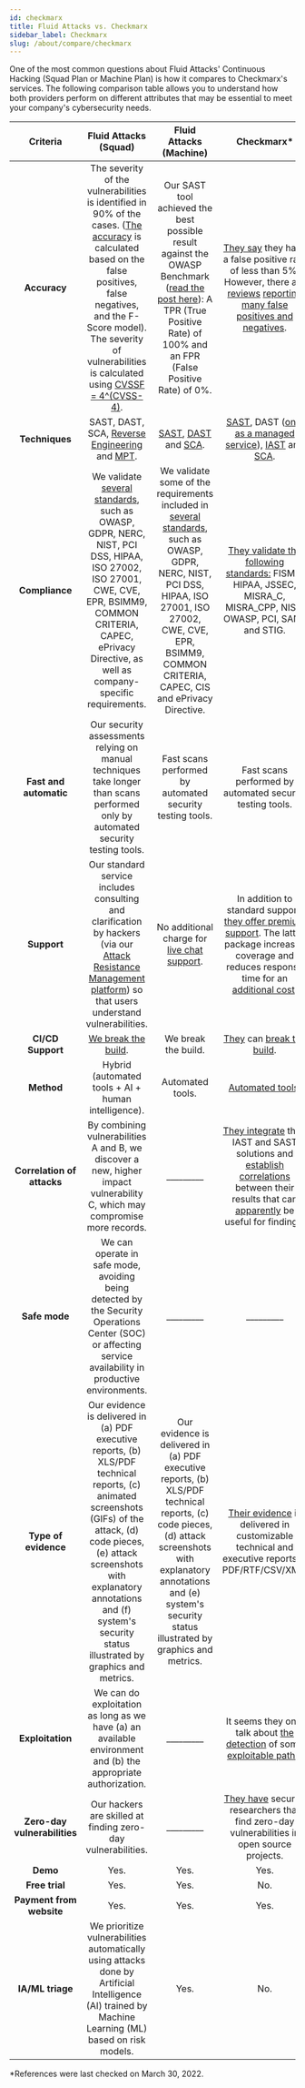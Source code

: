 ```yaml
---
id: checkmarx
title: Fluid Attacks vs. Checkmarx
sidebar_label: Checkmarx
slug: /about/compare/checkmarx
---
```


One of the most common questions
about Fluid Attacks' Continuous Hacking
(Squad Plan or Machine Plan)
is how it compares to Checkmarx's services.
The following comparison table
allows you to understand
how both providers perform on different attributes
that may be essential to meet your company's cybersecurity needs.

|         **Criteria**         |                                                                                                                                               **Fluid Attacks (Squad)**                                                                                                                                             |                                                                                                                            **Fluid Attacks (Machine)**                                                                                                                         |                                                                                                                                                                                                                                                                                                                                 **Checkmarx***                                                                                                                                                                                                                                                                                                                                |
|:----------------------------:|:-------------------------------------------------------------------------------------------------------------------------------------------------------------------------------------------------------------------------------------------------------------------------------------------------------------------:|:------------------------------------------------------------------------------------------------------------------------------------------------------------------------------------------------------------------------------------------------------------------------------:|:-----------------------------------------------------------------------------------------------------------------------------------------------------------------------------------------------------------------------------------------------------------------------------------------------------------------------------------------------------------------------------------------------------------------------------------------------------------------------------------------------------------------------------------------------------------------------------------------------------------------------------------------------------------------------------:|
| **Accuracy**                | The severity of the vulnerabilities is identified in 90% of the cases. ([The accuracy](/about/sla/accuracy/) is calculated based on the false positives, false negatives, and the F-Score model). The severity of vulnerabilities is calculated using [CVSSF = 4^(CVSS-4)](/about/faq/#adjustment-by-severity).      | Our SAST tool achieved the best possible result against the OWASP Benchmark ([read the post here](https://fluidattacks.com/blog/owasp-benchmark-fluid-attacks/)): A TPR (True Positive Rate) of 100% and an FPR (False Positive Rate) of 0%.                                   | [They say](https://cdn2.hubspot.net/hubfs/146169/CxSAST_Datasheet.pdf?t=1469456997837#:~:text=Checkmarx%20has%20a%20low%20rate,can%20do%20this%20for%20you.) they have a false positive   rate of less than 5%. However, there   are [reviews](https://www.gartner.com/reviews/market/application-security-testing/vendor/checkmarx/product/checkmarx-sast/likes-dislikes) [reporting](https://www.peerspot.com/products/checkmarx-reviews) [many false](https://www.g2.com/products/checkmarx/reviews)   [positives and negatives](https://medium.com/jaroona/how-jaroona-could-have-saved-first-american-financial-corp-over-exposure-of-885-million-records-4e54d54e3922). |
| **Techniques**               | SAST, DAST, SCA, [Reverse Engineering](https://fluidattacks.com/categories/re/) and [MPT](https://fluidattacks.com/categories/re/).                                                                                                                                                                                 | [SAST](https://fluidattacks.com/categories/sast/), [DAST](https://fluidattacks.com/categories/sast/) and [SCA](https://fluidattacks.com/categories/sca/).                                                                                                                      | [SAST](https://checkmarx.com/cxsast-source-code-scanning/), DAST ([only as a managed service](https://web.archive.org/web/20220318010905/https://about.gitlab.com/devops-tools/checkmarx-vs-gitlab/)), [IAST](https://checkmarx.com/product/cxiast-interactive-code-scanning/) and [SCA](https://checkmarx.com/cxsca-open-source-scanning/).                                                                                                                                                                                                                                                                                                                                  |
| **Compliance**               | We validate [several standards](https://docs.fluidattacks.com/criteria/compliance/), such as OWASP, GDPR, NERC, NIST, PCI DSS,  HIPAA, ISO 27002, ISO 27001, CWE, CVE, EPR, BSIMM9, COMMON CRITERIA, CAPEC, ePrivacy Directive, as well as company-specific requirements.                                           | We validate some of the requirements included in [several standards](https://docs.fluidattacks.com/criteria/compliance/), such as OWASP, GDPR, NERC, NIST, PCI DSS, HIPAA, ISO 27001, ISO 27002, CWE, CVE, EPR, BSIMM9, COMMON CRITERIA, CAPEC, CIS and ePrivacy Directive.    | [They validate the following standards:](https://checkmarx.atlassian.net/wiki/spaces/SAST/pages/3206503730/Predefined+Presets) FISMA, HIPAA, JSSEC, MISRA_C, MISRA_CPP, NIST, OWASP, PCI, SANS and STIG.                                                                                                                                                                                                                                                                                                                                                                                                                                                                      |
| **Fast and automatic**       | Our security assessments relying on manual techniques take longer than scans performed only by automated security testing tools.                                                                                                                                                                                    | Fast scans performed by automated security testing tools.                                                                                                                                                                                                                      | Fast scans performed by automated security testing tools.                                                                                                                                                                                                                                                                                                                                                                                                                                                                                                                                                                                                                     |
| **Support**                  | Our standard service includes consulting and clarification by hackers (via our [Attack Resistance Management platform](https://docs.fluidattacks.com/machine/web/arm)) so that users understand vulnerabilities.                                                                                                    | No additional charge for [live chat support](/machine/web/support/live-chat).                                                                                                                                                                                                  | In addition to standard support, [they offer premium support](https://web.archive.org/web/20220218005727/https://checkmarx.com.mx/wp-content/uploads/2021/04/Software-Security-Services-Datasheet-PS-Catalog.pdf). The latter package increases coverage and reduces response time for an [additional cost](https://www.itqlick.com/checkmarx/pricing).                                                                                                                                                                                                                                                                                                                       |
| **CI/CD Support**          | [We break the build](https://fluidattacks.com/solutions/devsecops/).                                                                                                                                                                                                                                                | We break the build.                                                                                                                                                                                                                                                            | [They](https://checkmarx.atlassian.net/wiki/spaces/AST/pages/6221333984/CLI+and+Plugins+Release+of+January+11+2022) can [break the build](https://checkmarx.atlassian.net/wiki/spaces/CD/pages/3021144159/Viewing+Policies).                                                                                                                                                                                                                                                                                                                                                                                                                                                  |
| **Method**                   | Hybrid (automated tools + AI + human   intelligence).                                                                                                                                                                                                                                                               | Automated tools.                                                                                                                                                                                                                                                               | [Automated tools](https://en.wikipedia.org/wiki/Checkmarx).                                                                                                                                                                                                                                                                                                                                                                                                                                                                                                                                                                                                                   |
| **Correlation of attacks**   | By combining vulnerabilities A and B, we discover a new, higher impact vulnerability C, which may compromise more records.                                                                                                                                                                                          | _________                                                                                                                                                                                                                                                                      | [They integrate](https://checkmarx.atlassian.net/wiki/spaces/CCD/pages/1283883881/CxSAST+Correlation+v3.1.0+to+v3.2.x) their IAST and SAST solutions and [establish correlations](https://info.checkmarx.com/hubfs/Datasheets/IAST%20Datasheet%20-%20Web%20V3.pdf) between their results that can [apparently](https://checkmarx.com/glossary/correlation/) be useful for findings.                                                                                                                                                                                                                                                                                           |
| **Safe mode**                | We can operate in safe mode, avoiding being detected by the Security Operations Center (SOC) or affecting service availability in productive environments.                                                                                                                                                          | _________                                                                                                                                                                                                                                                                      | _________                                                                                                                                                                                                                                                                                                                                                                                                                                                                                                                                                                                                                                                                     |
| **Type of evidence**         | Our evidence is delivered in (a) PDF executive reports, (b) XLS/PDF technical reports, (c) animated screenshots (GIFs) of the attack, (d) code pieces, (e) attack screenshots with explanatory annotations and (f) system's security status illustrated by graphics and metrics.                                    | Our evidence is delivered in (a) PDF executive reports, (b) XLS/PDF technical reports, (c) code pieces, (d) attack screenshots with explanatory annotations and (e) system's security status illustrated by graphics and metrics.                                              | [Their evidence](https://checkmarx.atlassian.net/wiki/spaces/KC/pages/1170343683/Generating+Scan+Result+Reports+v9.0.0+to+v9.2.0) is delivered in customizable technical and executive reports in PDF/RTF/CSV/XML.                                                                                                                                                                                                                                                                                                                                                                                                                                                            |
| **Exploitation**             | We can do exploitation as long as we have (a) an available environment and (b) the appropriate authorization.                                                                                                                                                                                                       | _________                                                                                                                                                                                                                                                                      | It seems they only talk about [the detection](https://checkmarx.com/blog/exploitable-path-how-to-solve-a-static-analysis-nightmare/) of some [exploitable paths](https://checkmarx.atlassian.net/wiki/spaces/CD/pages/2002223148/Exploitable+Path+BETA).                                                                                                                                                                                                                                                                                                                                                                                                                      |
| **Zero-day vulnerabilities** | Our hackers are skilled at finding zero-day vulnerabilities.                                                                                                                                                                                                                                                        | _________                                                                                                                                                                                                                                                                      | [They have](https://advisory.checkmarx.net/) security researchers that find zero-day vulnerabilities in open source projects.                                                                                                                                                                                                                                                                                                                                                                                                                                                                                                                                                 |
|           **Demo**           | Yes.                                                                                                                                                                                                                                                                                                                 | Yes.                                                                                                                                                                                                                                                                            | Yes.                                                                                                                                                                                                                                                  |
|        **Free trial**        | Yes.                                                                                                                                                                                                                                                                                                                 | Yes.                                                                                                                                                                                                                                                                            | No.                                                                                                                                                                                                                                                   |
|   **Payment from website**   | Yes.                                                                                                                                                                                                                                                                                                                 | Yes.                                                                                                                                                                                                                                                                            | Yes.                                                                                                                                                                                                                                                  |
| **IA/ML triage**             | We prioritize vulnerabilities automatically using  attacks done by Artificial Intelligence (AI) trained by Machine Learning (ML) based on risk models.                                                                                                                                                          | Yes.                                                                                                                                                                                                                                                                            | No.                                                                                                                                                                                                                                      |

*References were last checked on March 30, 2022.
